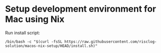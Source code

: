 Setup development environment for Mac using Nix
===============================================


Run install script:

```
/bin/bash -c "$(curl -fsSL https://raw.githubusercontent.com/risclog-solution/macos-nix-setup/HEAD/install.sh)"
```
